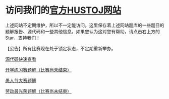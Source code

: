 # 访问我们的[官方HUSTOJ网站](http://onlinejudge.ngrok2.xiaomiqiu.cn/)
上述网站不定期维护，所以不一定能访问。这里保存着上述网站题库的一些题目的题解报告、源代码和一些其他信息。如果您认为这对您有帮助，请点击右上方的Star，支持我们！

【公告】所有比赛现在处于锁定状态，不定期重新举办。

[源代码快速查看](code.html)

[开学练习赛题解（比赛尚未结束）]()

[愚人节大赛题解]()

[劳动最光荣题解（比赛尚未结束）]()